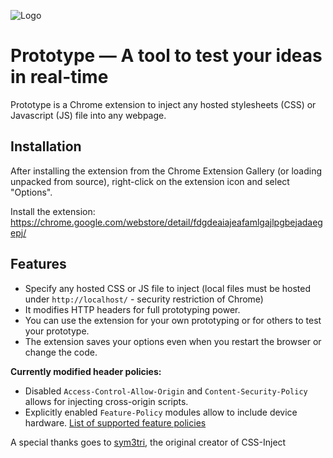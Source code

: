 ![Logo](https://raw.githubusercontent.com/denbue/Prototype/master/images/icon128.png)

# Prototype &mdash; A tool to test your ideas in real-time
Prototype is a Chrome extension to inject any hosted stylesheets (CSS) or Javascript (JS) file into any webpage. 

## Installation
After installing the extension from the Chrome Extension Gallery (or loading unpacked from source), right-click on the extension icon and select "Options".

Install the extension: https://chrome.google.com/webstore/detail/fdgdeaiajeafamlgajlpgbejadaegepj/

## Features
- Specify any hosted CSS or JS file to inject (local files must be hosted under `http://localhost/` - security restriction of Chrome)
- It modifies HTTP headers for full prototyping power.
- You can use the extension for your own prototyping or for others to test your prototype.
- The extension saves your options even when you restart the browser or change the code.




**Currently modified header policies:**
- Disabled `Access-Control-Allow-Origin` and `Content-Security-Policy` allows for injecting cross-origin scripts.
- Explicitly enabled `Feature-Policy` modules allow to include device hardware. [List of supported feature policies](https://developer.mozilla.org/en-US/docs/Web/HTTP/Headers/Feature-Policy)




A special thanks goes to [sym3tri](https://github.com/sym3tri/CSS-Inject), the original creator of CSS-Inject
